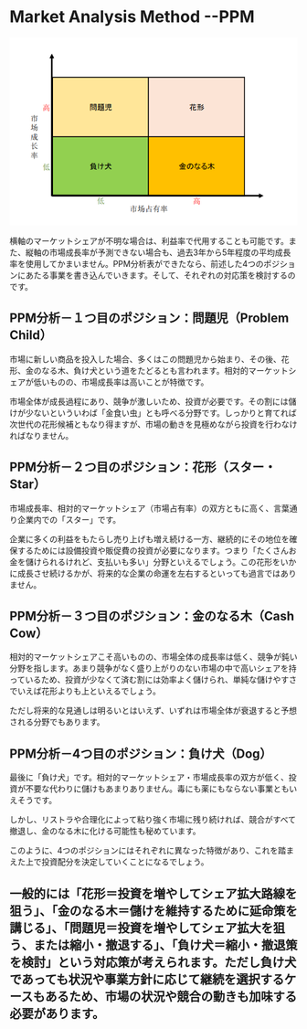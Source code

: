 # Market Analysis Method --PPM
![PPM](https://github.com/rockpanda666/break.the.status.quo/blob/master/sheet.png?raw=true)

 横軸のマーケットシェアが不明な場合は、利益率で代用することも可能です。また、縦軸の市場成長率が予測できない場合も、過去3年から5年程度の平均成長率を使用してかまいません。PPM分析表ができたなら、前述した4つのポジションにあたる事業を書き込んでいきます。そして、それぞれの対応策を検討するのです。

## PPM分析－１つ目のポジション：問題児（Problem Child）
  市場に新しい商品を投入した場合、多くはこの問題児から始まり、その後、花形、金のなる木、負け犬という道をたどるとも言われます。相対的マーケットシェアが低いものの、市場成長率は高いことが特徴です。

市場全体が成長過程にあり、競争が激しいため、投資が必要です。その割には儲けが少ないといういわば「金食い虫」とも呼べる分野です。しっかりと育てれば次世代の花形候補ともなり得ますが、市場の動きを見極めながら投資を行わなければなりません。

## PPM分析－２つ目のポジション：花形（スター・Star）
 市場成長率、相対的マーケットシェア（市場占有率）の双方ともに高く、言葉通り企業内での「スター」です。

企業に多くの利益をもたらし売り上げも増え続ける一方、継続的にその地位を確保するためには設備投資や販促費の投資が必要になります。つまり「たくさんお金を儲けられるけれど、支払いも多い」分野といえるでしょう。この花形をいかに成長させ続けるかが、将来的な企業の命運を左右するといっても過言ではありません。

## PPM分析－３つ目のポジション：金のなる木（Cash Cow）
 相対的マーケットシェアこそ高いものの、市場全体の成長率は低く、競争が鈍い分野を指します。あまり競争がなく盛り上がりのない市場の中で高いシェアを持っているため、投資が少なくて済む割には効率よく儲けられ、単純な儲けやすさでいえば花形よりも上といえるでしょう。

ただし将来的な見通しは明るいとはいえず、いずれは市場全体が衰退すると予想される分野でもあります。

## PPM分析－4つ目のポジション：負け犬（Dog）
最後に「負け犬」です。相対的マーケットシェア・市場成長率の双方が低く、投資が不要な代わりに儲けもあまりありません。毒にも薬にもならない事業ともいえそうです。

しかし、リストラや合理化によって粘り強く市場に残り続ければ、競合がすべて撤退し、金のなる木に化ける可能性も秘めています。

このように、4つのポジションにはそれぞれに異なった特徴があり、これを踏まえた上で投資配分を決定していくことになるでしょう。

## 一般的には「花形＝投資を増やしてシェア拡大路線を狙う」、「金のなる木＝儲けを維持するために延命策を講じる」、「問題児＝投資を増やしてシェア拡大を狙う、または縮小・撤退する」、「負け犬＝縮小・撤退策を検討」という対応策が考えられます。ただし負け犬であっても状況や事業方針に応じて継続を選択するケースもあるため、市場の状況や競合の動きも加味する必要があります。
